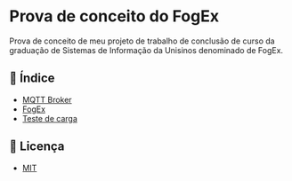 # Prova de conceito do FogEx

Prova de conceito de meu projeto de trabalho de conclusão de curso da graduação de Sistemas de Informação da Unisinos denominado de FogEx.

## 📝 Índice

- [MQTT Broker](mqtt_broker/README.md)
- [FogEx](fogex/README.md)
- [Teste de carga](load_test/README.md)

## 📄 Licença

- [MIT](/LICENSE)
